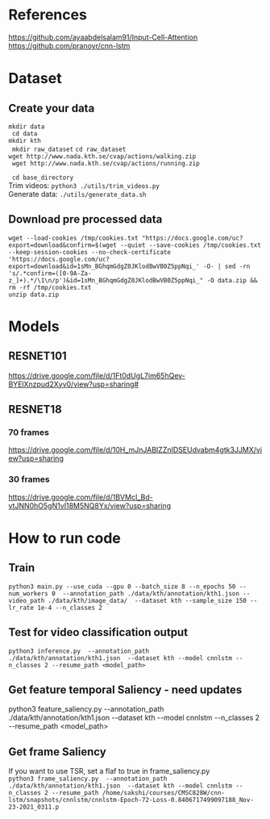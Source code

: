 # References 
https://github.com/ayaabdelsalam91/Input-Cell-Attention       
https://github.com/pranoyr/cnn-lstm     

# Dataset
## Create your data
``` mkdir data ```   
``` cd data```      
``` mkdir kth ```   
``` mkdir raw_dataset```
``` cd raw_dataset ```    
``` wget http://www.nada.kth.se/cvap/actions/walking.zip ```    
``` wget http://www.nada.kth.se/cvap/actions/running.zip```


``` cd base_directory```    
Trim videos:  ```python3 ./utils/trim_videos.py  ```     
Generate data: ```./utils/generate_data.sh ```
  


## Download pre processed data
```wget --load-cookies /tmp/cookies.txt "https://docs.google.com/uc?export=download&confirm=$(wget --quiet --save-cookies /tmp/cookies.txt --keep-session-cookies --no-check-certificate 'https://docs.google.com/uc?export=download&id=1sMn_BGhqmGdgZ0JKlodBwVB0Z5ppNqi_' -O- | sed -rn 's/.*confirm=([0-9A-Za-z_]+).*/\1\n/p')&id=1sMn_BGhqmGdgZ0JKlodBwVB0Z5ppNqi_" -O data.zip && rm -rf /tmp/cookies.txt```       
```unzip data.zip```






# Models
## RESNET101     

https://drive.google.com/file/d/1Ft0dUgL7im65hQev-BYElXnzpud2Xyv0/view?usp=sharing# 

## RESNET18
### 70 frames
https://drive.google.com/file/d/10H_mJnJABIZZnIDSEUdvabm4gtk3JJMX/view?usp=sharing

### 30 frames
https://drive.google.com/file/d/1BVMcI_Bd-vtJNN0hO5gN1vI18M5NQ8Yx/view?usp=sharing

# How to run code 
## Train

```python3 main.py --use_cuda --gpu 0 --batch_size 8 --n_epochs 50 --num_workers 0  --annotation_path ./data/kth/annotation/kth1.json --video_path ./data/kth/image_data/  --dataset kth --sample_size 150 --lr_rate 1e-4 --n_classes 2```

## Test for video classification output 
 ```python3 inference.py  --annotation_path ./data/kth/annotation/kth1.json  --dataset kth --model cnnlstm --n_classes 2 --resume_path <model_path>```
    
## Get feature temporal Saliency -  need updates
python3 feature_saliency.py  --annotation_path ./data/kth/annotation/kth1.json  --dataset kth --model cnnlstm --n_classes 2 --resume_path <model_path>

## Get frame Saliency
If you want to use TSR, set a flaf to true in frame_saliency.py      
```python3 frame_saliency.py  --annotation_path ./data/kth/annotation/kth1.json  --dataset kth --model cnnlstm --n_classes 2 --resume_path /home/sakshi/courses/CMSC828W/cnn-lstm/snapshots/cnnlstm/cnnlstm-Epoch-72-Loss-0.8406717499097188_Nov-23-2021_0311.p```
    
<!-- ## new model
https://drive.google.com/file/d/11KT6b9pKAwP7zUBMyrJDlZRsG8qsTD5f/view?usp=sharingS -->






